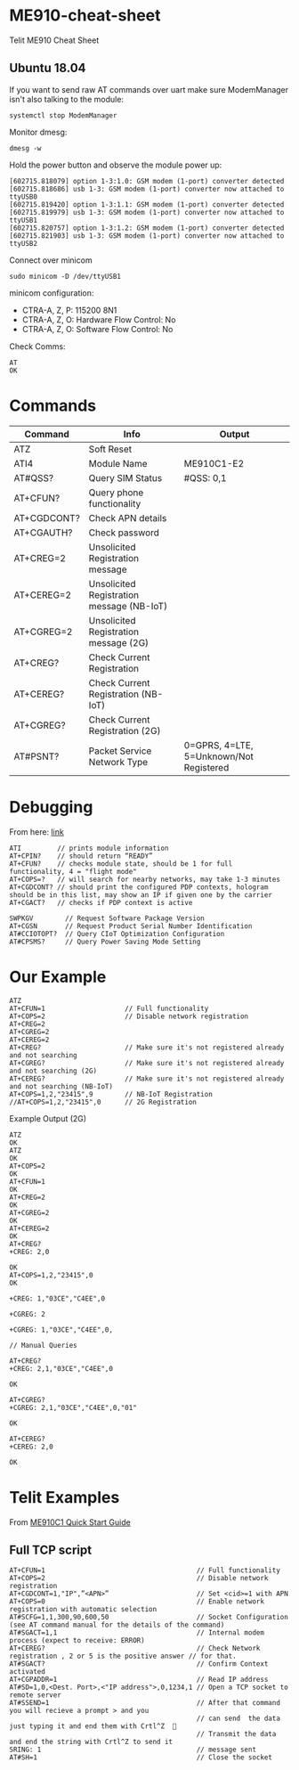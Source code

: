 # ME910-cheat-sheet
Telit ME910 Cheat Sheet

## Ubuntu 18.04

If you want to send raw AT commands over uart make sure ModemManager isn't also talking to the module:
```
systemctl stop ModemManager
```
Monitor dmesg:
```
dmesg -w
```
Hold the power button and observe the module power up:
```
[602715.818079] option 1-3:1.0: GSM modem (1-port) converter detected
[602715.818686] usb 1-3: GSM modem (1-port) converter now attached to ttyUSB0
[602715.819420] option 1-3:1.1: GSM modem (1-port) converter detected
[602715.819979] usb 1-3: GSM modem (1-port) converter now attached to ttyUSB1
[602715.820757] option 1-3:1.2: GSM modem (1-port) converter detected
[602715.821903] usb 1-3: GSM modem (1-port) converter now attached to ttyUSB2
```
Connect over minicom
```
sudo minicom -D /dev/ttyUSB1
```
minicom configuration:

* CTRA-A, Z, P: 115200 8N1
* CTRA-A, Z, O: Hardware Flow Control: No
* CTRA-A, Z, O: Software Flow Control: No

Check Comms:
```
AT                                                                                                                          
OK
```


# Commands

| Command     | Info                                      | Output                                  |
|-------------|-------------------------------------------|-----------------------------------------|
| ATZ         | Soft Reset                                |                                         |
| ATI4        | Module Name                               | ME910C1-E2                              |
| AT#QSS?     | Query SIM Status                          | #QSS: 0,1                               |
| AT+CFUN?    | Query phone functionality                 |                                         |
| AT+CGDCONT? |  Check APN details                        |                                         |
| AT+CGAUTH?  | Check password                            |                                         |
| AT+CREG=2   | Unsolicited Registration message          |                                         |
| AT+CEREG=2  | Unsolicited Registration message (NB-IoT) |                                         |
| AT+CGREG=2  | Unsolicited Registration message (2G)     |                                         |
| AT+CREG?    | Check Current Registration                |                                         |
| AT+CEREG?   | Check Current Registration (NB-IoT)       |                                         |
| AT+CGREG?   | Check Current Registration (2G)           |                                         |
| AT#PSNT?    | Packet Service Network Type               | 0=GPRS, 4=LTE, 5=Unknown/Not Registered |

# Debugging

From here: [link](https://community.hologram.io/t/network-registration-denied-creg-0-3/2762/4)

```
ATI         // prints module information
AT+CPIN?    // should return “READY”
AT+CFUN?    // checks module state, should be 1 for full functionality, 4 = "flight mode"
AT+COPS=?   // will search for nearby networks, may take 1-3 minutes
AT+CGDCONT? // should print the configured PDP contexts, hologram should be in this list, may show an IP if given one by the carrier
AT+CGACT?   // checks if PDP context is active
```

```
SWPKGV        // Request Software Package Version
AT+CGSN       // Request Product Serial Number Identification 
AT#CCIOTOPT?  // Query CIoT Optimization Configuration
AT#CPSMS?     // Query Power Saving Mode Setting
```

# Our Example

```
ATZ
AT+CFUN=1                    // Full functionality 
AT+COPS=2                    // Disable network registration 
AT+CREG=2
AT+CGREG=2
AT+CEREG=2
AT+CREG?                     // Make sure it's not registered already and not searching
AT+CGREG?                    // Make sure it's not registered already and not searching (2G)
AT+CEREG?                    // Make sure it's not registered already and not searching (NB-IoT)
AT+COPS=1,2,"23415",9        // NB-IoT Registration
//AT+COPS=1,2,"23415",0      // 2G Registration
```

Example Output (2G)
```
ATZ
OK
ATZ
OK
AT+COPS=2
OK
AT+CFUN=1
OK                                                                                                        
AT+CREG=2                                                                                                 
OK                                                                                                        
AT+CGREG=2                                                                                                
OK                                                                                                        
AT+CEREG=2
OK
AT+CREG?
+CREG: 2,0

OK
AT+COPS=1,2,"23415",0
OK

+CREG: 1,"03CE","C4EE",0

+CGREG: 2

+CGREG: 1,"03CE","C4EE",0,

// Manual Queries

AT+CREG?
+CREG: 2,1,"03CE","C4EE",0

OK

AT+CGREG?
+CGREG: 2,1,"03CE","C4EE",0,"01"

OK

AT+CEREG?
+CEREG: 2,0

OK
```


# Telit Examples

From [ME910C1 Quick Start Guide](https://y1cj3stn5fbwhv73k0ipk1eg-wpengine.netdna-ssl.com/wp-content/uploads/2018/11/Telit_ME910C1_QuickStart_Guide_r1.pdf)

## Full TCP script
```
AT+CFUN=1                                      // Full functionality 
AT+COPS=2                                      // Disable network registration 
AT+CGDCONT=1,"IP",”<APN>”                      // Set <cid>=1 with APN 
AT+COPS=0                                      // Enable network registration with automatic selection 
AT#SCFG=1,1,300,90,600,50                      // Socket Configuration (see AT command manual for the details of the command) 
AT#SGACT=1,1                                   // Internal modem process (expect to receive: ERROR) 
AT+CEREG?                                      // Check Network registration , 2 or 5 is the positive answer // for that. 
AT#SGACT?                                      // Confirm Context activated
AT+CGPADDR=1                                   // Read IP address 
AT#SD=1,0,<Dest. Port>,<"IP address">,0,1234,1 // Open a TCP socket to remote server 
AT#SSEND=1                                     // After that command you will recieve a prompt > and you          
                                               // can send  the data just typing it and end them with Crtl^Z                                          
                                               // Transmit the data and end the string with Crtl^Z to send it
SRING: 1                                       // message sent 
AT#SH=1                                        // Close the socket
```

